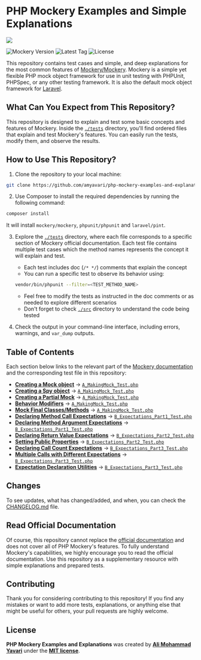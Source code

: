 # PHP Mockery Examples and Simple Explanations

<img src="https://banners.beyondco.de/Mockery%20Examples%20%26%20Explanations%20%20.png?theme=dark&packageManager=&packageName=git+clone+https%3A%2F%2Fgithub.com%2Famyavari%2Fphp-mockery-examples-and-explanations.git&pattern=architect&style=style_1&description=Master+PHP+Mockery+through+practical+test+cases&md=1&showWatermark=1&fontSize=75px&images=https%3A%2F%2Fwww.php.net%2Fimages%2Flogos%2Fnew-php-logo.svg">

![Mockery Version](https://img.shields.io/badge/Mockery-^1.6-blue)
![Latest Tag](https://img.shields.io/github/v/tag/amyavari/php-mockery-examples-and-explanations)
![License](https://img.shields.io/github/license/amyavari/php-mockery-examples-and-explanations)

This repository contains test cases and simple, and deep explanations for the most common features of [Mockery/Mockery](https://github.com/mockery/mockery). Mockery is a simple yet flexible PHP mock object framework for use in unit testing with PHPUnit, PHPSpec, or any other testing framework. It is also the default mock object framework for [Laravel](https://laravel.com/docs/12.x/mocking).

## What Can You Expect from This Repository?

This repository is designed to explain and test some basic concepts and features of Mockery. Inside the [`./tests`](./tests/) directory, you'll find ordered files that explain and test Mockery's features. You can easily run the tests, modify them, and observe the results.

## How to Use This Repository?

1. Clone the repository to your local machine:

```bash
git clone https://github.com/amyavari/php-mockery-examples-and-explanations.git
```

2. Use Composer to install the required dependencies by running the following command:

```bash
composer install
```

It will install `mockery/mockery`, `phpunit/phpunit` and `laravel/pint`.

3. Explore the [`./tests`](./tests/) directory, where each file corresponds to a specific section of Mockery official documentation. Each test file contains multiple test cases which the method names represents the concept it will explain and test.

   - Each test includes doc (`/* */`) comments that explain the concept
   - You can run a specific test to observe its behavior using:

   ```bash
   vendor/bin/phpunit --filter=<TEST_METHOD_NAME>
   ```

   - Feel free to modify the tests as instructed in the doc comments or as needed to explore different scenarios
   - Don't forget to check [`./src`](./src) directory to understand the code being tested

4. Check the output in your command-line interface, including errors, warnings, and `var_dump` outputs.

## Table of Contents

Each section below links to the relevant part of the [Mockery documentation](https://docs.mockery.io/en/stable/) and the corresponding test file in this repository:

- **[Creating a Mock object](https://docs.mockery.io/en/stable/reference/creating_test_doubles.html#stubs-and-mocks)** → [`A_MakingMock_Test.php`](./tests/A_MakingMock_Test.php)
- **[Creating a Spy object](https://docs.mockery.io/en/stable/reference/creating_test_doubles.html#spies)** → [`A_MakingMock_Test.php`](./tests/A_MakingMock_Test.php)
- **[Creating a Partial Mock](https://docs.mockery.io/en/stable/reference/creating_test_doubles.html#partial-test-doubles)** → [`A_MakingMock_Test.php`](./tests/A_MakingMock_Test.php)
- **[Behavior Modifiers](https://docs.mockery.io/en/stable/reference/creating_test_doubles.html#behavior-modifiers)** → [`A_MakingMock_Test.php`](./tests/A_MakingMock_Test.php)
- **[Mock Final Classes/Methods](https://docs.mockery.io/en/stable/reference/creating_test_doubles.html#proxied-partial-test-doubles)** → [`A_MakingMock_Test.php`](./tests/A_MakingMock_Test.php)
- **[Declaring Method Call Expectations](https://docs.mockery.io/en/stable/reference/expectations.html#declaring-method-call-expectations)** → [`B_Expectations_Part1_Test.php`](./tests/B_Expectations_Part1_Test.php)
- **[Declaring Method Argument Expectations](https://docs.mockery.io/en/stable/reference/expectations.html#declaring-method-argument-expectations)** → [`B_Expectations_Part1_Test.php`](./tests/B_Expectations_Part1_Test.php)
- **[Declaring Return Value Expectations](https://docs.mockery.io/en/stable/reference/expectations.html#declaring-return-value-expectations)** → [`B_Expectations_Part2_Test.php`](./tests/B_Expectations_Part2_Test.php)
- **[Setting Public Properties](https://docs.mockery.io/en/stable/reference/expectations.html#setting-public-properties)** → [`B_Expectations_Part2_Test.php`](./tests/B_Expectations_Part2_Test.php)
- **[Declaring Call Count Expectations](https://docs.mockery.io/en/stable/reference/expectations.html#declaring-call-count-expectations)** → [`B_Expectations_Part3_Test.php`](./tests/B_Expectations_Part3_Test.php)
- **[Multiple Calls with Different Expectations](https://docs.mockery.io/en/stable/reference/expectations.html#multiple-calls-with-different-expectations)** → [`B_Expectations_Part3_Test.php`](./tests/B_Expectations_Part3_Test.php)
- **[Expectation Declaration Utilities](https://docs.mockery.io/en/stable/reference/expectations.html#expectation-declaration-utilities)** → [`B_Expectations_Part3_Test.php`](./tests/B_Expectations_Part3_Test.php)

## Changes

To see updates, what has changed/added, and when, you can check the [CHANGELOG.md](./CHANGELOG.md) file.

## Read Official Documentation

Of course, this repository cannot replace the [official documentation](https://docs.mockery.io/en/stable/index.html) and does not cover all of PHP Mockery's features. To fully understand Mockery's capabilities, we highly encourage you to read the official documentation. Use this repository as a supplementary resource with simple explanations and prepared tests.

## Contributing

Thank you for considering contributing to this repository! If you find any mistakes or want to add more tests, explanations, or anything else that might be useful for others, your pull requests are highly welcome.

## License

**PHP Mockery Examples and Explanations** was created by **[Ali Mohammad Yavari](https://www.linkedin.com/in/ali-m-yavari/)** under the **[MIT license](https://opensource.org/licenses/MIT)**.

